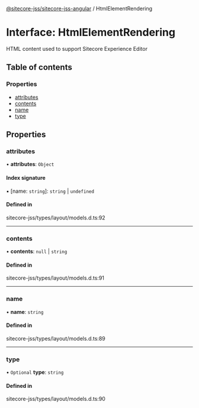 [@sitecore-jss/sitecore-jss-angular](../README.md) / HtmlElementRendering

# Interface: HtmlElementRendering

HTML content used to support Sitecore Experience Editor

## Table of contents

### Properties

- [attributes](HtmlElementRendering.md#attributes)
- [contents](HtmlElementRendering.md#contents)
- [name](HtmlElementRendering.md#name)
- [type](HtmlElementRendering.md#type)

## Properties

### attributes

• **attributes**: `Object`

#### Index signature

▪ [name: `string`]: `string` \| `undefined`

#### Defined in

sitecore-jss/types/layout/models.d.ts:92

___

### contents

• **contents**: ``null`` \| `string`

#### Defined in

sitecore-jss/types/layout/models.d.ts:91

___

### name

• **name**: `string`

#### Defined in

sitecore-jss/types/layout/models.d.ts:89

___

### type

• `Optional` **type**: `string`

#### Defined in

sitecore-jss/types/layout/models.d.ts:90
